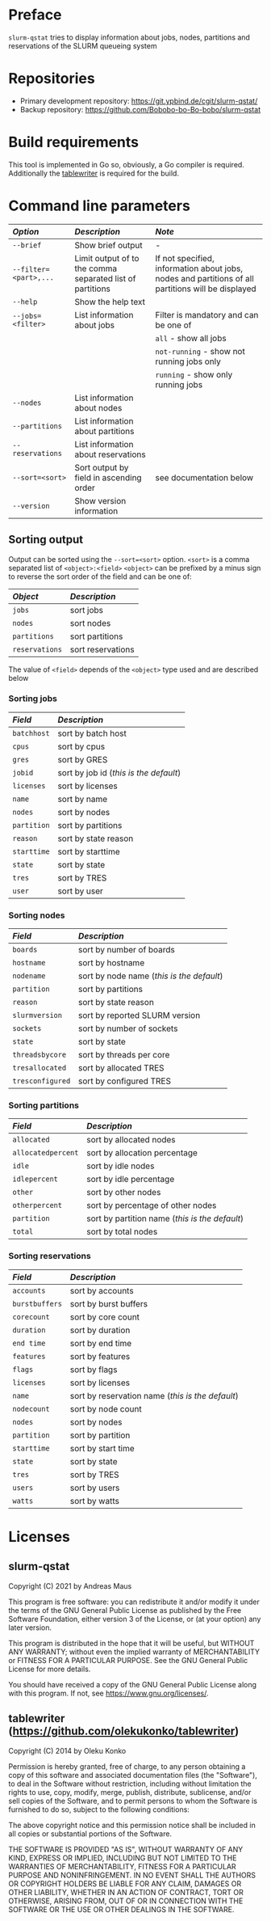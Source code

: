 # Preface
`slurm-qstat` tries to display information about jobs, nodes, partitions and reservations of the SLURM queueing system

# Repositories
* Primary development repository: https://git.ypbind.de/cgit/slurm-qstat/
* Backup repository: https://github.com/Bobobo-bo-Bo-bobo/slurm-qstat

# Build requirements
This tool is implemented in Go so, obviously, a Go compiler is required.
Additionally the [tablewriter](https://github.com/olekukonko/tablewriter) is required for the build.

# Command line parameters

| *Option* | *Description* | *Note* |
|:---------|:--------------|:-------|
| `--brief` | Show brief output | - |
| `--filter=<part>,...` | Limit output of to the comma separated list of partitions | If not specified, information about jobs, nodes and partitions of all partitions will be displayed |
| `--help` | Show the help text | |
| `--jobs=<filter>` | List information about jobs | Filter is mandatory and can be one of |
|                   |           |   `all` - show all jobs |
|                   |           |   `not-running` - show not running jobs only |
|                   |           |   `running` - show only running jobs |
| `--nodes` | List information about nodes | |
| `--partitions` | List information about partitions | |
| `--reservations` | List information about reservations | |
| `--sort=<sort>` | Sort output by field <sort> in ascending order | see documentation below |
| `--version` | Show version information | |

## Sorting output
Output can be sorted using the `--sort=<sort>` option. `<sort>` is a comma separated list of `<object>:<field>`
`<object>` can be prefixed by a minus sign to reverse the sort order of the field and can be one of:

| *Object* | *Description* |
|:---------|:--------------|
| `jobs` | sort jobs |
| `nodes` | sort nodes |
| `partitions` | sort partitions |
| `reservations` | sort reservations |

The value of `<field>` depends of the `<object>` type used and are described below

### Sorting jobs

| *Field* | *Description* |
|:--------|:--------------|
| `batchhost` | sort by batch host |
| `cpus` | sort by cpus |
| `gres` | sort by GRES |
| `jobid` | sort by job id (*this is the default*) |
| `licenses` | sort by licenses |
| `name` | sort by name |
| `nodes` | sort by nodes |
| `partition` | sort by partitions |
| `reason` | sort by state reason |
| `starttime` | sort by starttime |
| `state` | sort by state |
| `tres` | sort by TRES |
| `user` | sort by user |

### Sorting nodes

| *Field* | *Description* |
|:--------|:--------------|
| `boards` | sort by number of boards |
| `hostname` | sort by hostname |
| `nodename` | sort by node name (*this is the default*) |
| `partition` | sort by partitions |
| `reason` | sort by state reason |
| `slurmversion` | sort by reported SLURM version |
| `sockets` | sort by number of sockets |
| `state` | sort by state |
| `threadsbycore` | sort by threads per core |
| `tresallocated` | sort by allocated TRES |
| `tresconfigured` | sort by configured TRES |

### Sorting partitions

| *Field* | *Description* |
|:--------|:--------------|
| `allocated` | sort by allocated nodes |
| `allocatedpercent` | sort by allocation percentage |
| `idle` | sort by idle nodes |
| `idlepercent` | sort by idle percentage |
| `other` | sort by other nodes |
| `otherpercent` | sort by percentage of other nodes |
| `partition` | sort by partition name (*this is the default*) |
| `total` | sort by total nodes |

### Sorting reservations

| *Field* | *Description* |
|:--------|:--------------|
| `accounts` | sort by accounts |
| `burstbuffers` | sort by burst buffers |
| `corecount` | sort by core count |
| `duration` | sort by duration |
| `end time` | sort by end time |
| `features` | sort by features |
| `flags` | sort by flags |
| `licenses` | sort by licenses |
| `name` | sort by reservation name (*this is the default*) |
| `nodecount` | sort by node count |
| `nodes` | sort by nodes |
| `partition` | sort by partition |
| `starttime` | sort by start time |
| `state` | sort by state |
| `tres` | sort by TRES |
| `users` | sort by users |
| `watts` | sort by watts |

# Licenses
## slurm-qstat

Copyright (C) 2021 by Andreas Maus

This program is free software: you can redistribute it and/or modify
it under the terms of the GNU General Public License as published by
the Free Software Foundation, either version 3 of the License, or
(at your option) any later version.

This program is distributed in the hope that it will be useful,
but WITHOUT ANY WARRANTY; without even the implied warranty of
MERCHANTABILITY or FITNESS FOR A PARTICULAR PURPOSE.  See the
GNU General Public License for more details.

You should have received a copy of the GNU General Public License
along with this program.  If not, see <https://www.gnu.org/licenses/>.

## tablewriter (https://github.com/olekukonko/tablewriter)

Copyright (C) 2014 by Oleku Konko

Permission is hereby granted, free of charge, to any person obtaining a copy
of this software and associated documentation files (the "Software"), to deal
in the Software without restriction, including without limitation the rights
to use, copy, modify, merge, publish, distribute, sublicense, and/or sell
copies of the Software, and to permit persons to whom the Software is
furnished to do so, subject to the following conditions:

The above copyright notice and this permission notice shall be included in
all copies or substantial portions of the Software.

THE SOFTWARE IS PROVIDED "AS IS", WITHOUT WARRANTY OF ANY KIND, EXPRESS OR
IMPLIED, INCLUDING BUT NOT LIMITED TO THE WARRANTIES OF MERCHANTABILITY,
FITNESS FOR A PARTICULAR PURPOSE AND NONINFRINGEMENT. IN NO EVENT SHALL THE
AUTHORS OR COPYRIGHT HOLDERS BE LIABLE FOR ANY CLAIM, DAMAGES OR OTHER
LIABILITY, WHETHER IN AN ACTION OF CONTRACT, TORT OR OTHERWISE, ARISING FROM,
OUT OF OR IN CONNECTION WITH THE SOFTWARE OR THE USE OR OTHER DEALINGS IN
THE SOFTWARE.

